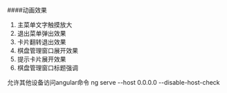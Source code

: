 ####动画效果
1. 主菜单文字触摸放大
2. 退出菜单弹出效果
3. 卡片翻转退出效果
4. 棋盘管理窗口展开效果
5. 提示卡片展开效果
6. 棋盘管理窗口标题强调

允许其他设备访问angular命令	ng serve --host 0.0.0.0 --disable-host-check